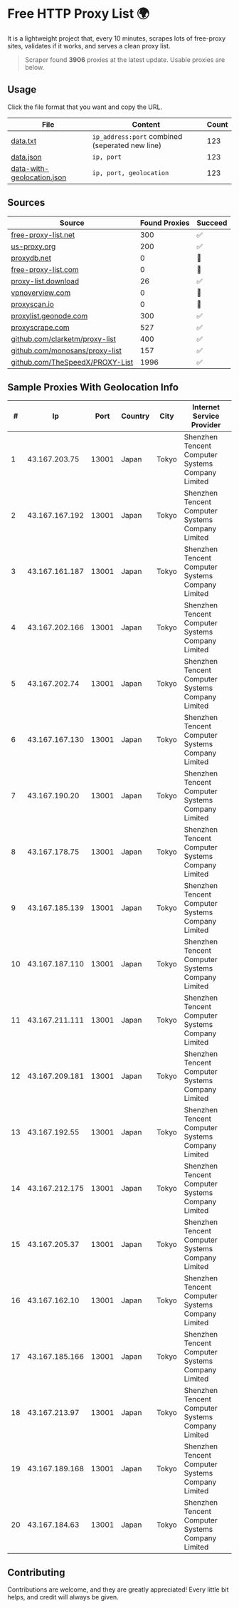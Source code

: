 
# Free HTTP Proxy List 🌍

It is a lightweight project that, every 10 minutes, scrapes lots of free-proxy sites, validates if it works, and serves a clean proxy list.


> Scraper found **3906** proxies at the latest update. Usable proxies are below.

## Usage

Click the file format that you want and copy the URL.


|File|Content|Count|
|----|-------|-----|
|[data.txt](https://raw.githubusercontent.com/themiralay/Proxy-List-World/master/data.txt)|`ip_address:port` combined (seperated new line)|123|
|[data.json](https://raw.githubusercontent.com/themiralay/Proxy-List-World/master/data.json)|`ip, port`|123|
|[data-with-geolocation.json](https://raw.githubusercontent.com/themiralay/Proxy-List-World/master/data-with-geolocation.json)|`ip, port, geolocation`|123|

## Sources

|Source|Found Proxies|Succeed|
|------|-------------|-------|
|[free-proxy-list.net](https://free-proxy-list.net)|300|✅|
|[us-proxy.org](https://www.us-proxy.org)|200|✅|
|[proxydb.net](http://proxydb.net)|0|🚫|
|[free-proxy-list.com](https://free-proxy-list.com/?page=&port=&type%5B%5D=http&type%5B%5D=https&up_time=0&search=Search)|0|🚫|
|[proxy-list.download](https://www.proxy-list.download/HTTP)|26|✅|
|[vpnoverview.com](https://vpnoverview.com/privacy/anonymous-browsing/free-proxy-servers)|0|🚫|
|[proxyscan.io](https://www.proxyscan.io)|0|🚫|
|[proxylist.geonode.com](https://proxylist.geonode.com/api/proxy-list?limit=300&page=1&sort_by=lastChecked&sort_type=desc&protocols=http,https)|300|✅|
|[proxyscrape.com](https://api.proxyscrape.com/v2/?request=displayproxies&protocol=http&timeout=10000&country=all&ssl=all&anonymity=all)|527|✅|
|[github.com/clarketm/proxy-list](https://raw.githubusercontent.com/clarketm/proxy-list/master/proxy-list-raw.txt)|400|✅|
|[github.com/monosans/proxy-list](https://raw.githubusercontent.com/monosans/proxy-list/main/proxies/http.txt)|157|✅|
|[github.com/TheSpeedX/PROXY-List](https://raw.githubusercontent.com/TheSpeedX/PROXY-List/master/http.txt)|1996|✅|


## Sample Proxies With Geolocation Info

|#|Ip|Port|Country|City|Internet Service Provider|
|-|--|----|-------|----|-------------------------|
|1|43.167.203.75|13001|Japan|Tokyo|Shenzhen Tencent Computer Systems Company Limited|
|2|43.167.167.192|13001|Japan|Tokyo|Shenzhen Tencent Computer Systems Company Limited|
|3|43.167.161.187|13001|Japan|Tokyo|Shenzhen Tencent Computer Systems Company Limited|
|4|43.167.202.166|13001|Japan|Tokyo|Shenzhen Tencent Computer Systems Company Limited|
|5|43.167.202.74|13001|Japan|Tokyo|Shenzhen Tencent Computer Systems Company Limited|
|6|43.167.167.130|13001|Japan|Tokyo|Shenzhen Tencent Computer Systems Company Limited|
|7|43.167.190.20|13001|Japan|Tokyo|Shenzhen Tencent Computer Systems Company Limited|
|8|43.167.178.75|13001|Japan|Tokyo|Shenzhen Tencent Computer Systems Company Limited|
|9|43.167.185.139|13001|Japan|Tokyo|Shenzhen Tencent Computer Systems Company Limited|
|10|43.167.187.110|13001|Japan|Tokyo|Shenzhen Tencent Computer Systems Company Limited|
|11|43.167.211.111|13001|Japan|Tokyo|Shenzhen Tencent Computer Systems Company Limited|
|12|43.167.209.181|13001|Japan|Tokyo|Shenzhen Tencent Computer Systems Company Limited|
|13|43.167.192.55|13001|Japan|Tokyo|Shenzhen Tencent Computer Systems Company Limited|
|14|43.167.212.175|13001|Japan|Tokyo|Shenzhen Tencent Computer Systems Company Limited|
|15|43.167.205.37|13001|Japan|Tokyo|Shenzhen Tencent Computer Systems Company Limited|
|16|43.167.162.10|13001|Japan|Tokyo|Shenzhen Tencent Computer Systems Company Limited|
|17|43.167.185.166|13001|Japan|Tokyo|Shenzhen Tencent Computer Systems Company Limited|
|18|43.167.213.97|13001|Japan|Tokyo|Shenzhen Tencent Computer Systems Company Limited|
|19|43.167.189.168|13001|Japan|Tokyo|Shenzhen Tencent Computer Systems Company Limited|
|20|43.167.184.63|13001|Japan|Tokyo|Shenzhen Tencent Computer Systems Company Limited|



## Contributing

Contributions are welcome, and they are greatly appreciated! Every
little bit helps, and credit will always be given.

